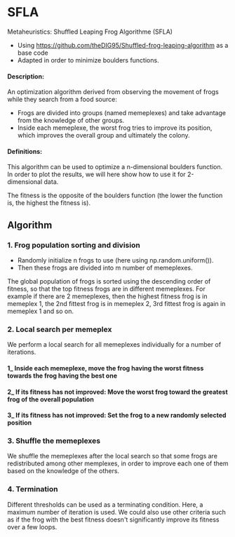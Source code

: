 # SFLA
Metaheuristics:  Shuffled Leaping Frog Algorithme (SFLA)


- Using https://github.com/theDIG95/Shuffled-frog-leaping-algorithm as a base code
- Adapted in order to minimize boulders functions.

#### Description: 
An optimization algorithm derived from observing the movement of frogs while they search from a food source:

- Frogs are divided into groups (named memeplexes) and take advantage from the knowledge of other groups. 
- Inside each memeplexe, the worst frog tries to improve its position, which improves the overall group and ultimately the colony.

#### Definitions:
This algorithm can be used to optimize a n-dimensional boulders function. In order to plot the results, we will here show how to use it for 2-dimensional data. 

The fitness is the opposite of the boulders function (the lower the function is, the highest the fitness is). 



## Algorithm

### 1. Frog population sorting and division


- Randomly initialize n frogs to use (here using np.random.uniform()). 
- Then these frogs are divided into m number of memeplexes. 


The global population of frogs is sorted using the descending order of fitness, so that the top fitness frogs are in different memeplexes. For example if there are 2 memeplexes, then the highest fitness frog is in memeplex 1, the 2nd fittest frog is in memeplex 2, 3rd fittest frog is again in memeplex 1 and so on.


### 2. Local search per memeplex


We perform a local search for all memeplexes individually for a number of iterations.


#### 1_ Inside each memeplexe, move the frog having the worst fitness towards the frog having the best one


#### 2_ If its fitness has not improved: Move the worst frog toward the greatest frog of the overall population


#### 3_ If its fitness has not improved: Set the frog to a new randomly selected position


### 3. Shuffle the memeplexes
We shuffle the memeplexes after the local search so that some frogs are redistributed among other memplexes, in order to improve each one of them based on the knowledge of the others.


### 4. Termination

Different thresholds can be used as a terminating condition. Here, a maximum number of iteration is used. We could also use other criteria such as if the frog with the best fitness doesn't  significantly improve its fitness over a few loops.
